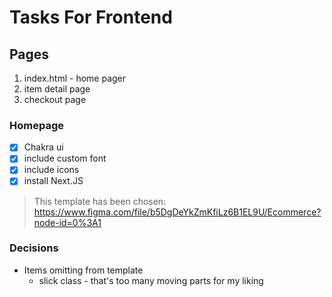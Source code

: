 # Tasks For Frontend

## Pages

1. index.html - home pager
2. item detail page
3. checkout page

### Homepage

- [x] Chakra ui
- [x] include custom font
- [x] include icons
- [x] install Next.JS

> This template has been chosen: https://www.figma.com/file/b5DgDeYkZmKfiLz6B1EL9U/Ecommerce?node-id=0%3A1

### Decisions

- Items omitting from template
    - slick class - that's too many moving parts for my liking
